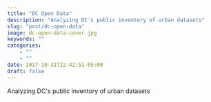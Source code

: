 ```yaml
---
title: "DC Open Data"
description: "Analyzing DC's public inventory of urban datasets"
slug: "post/dc-open-data"
image: dc-open-data-cover.jpg
keywords: ""
categories: 
    - ""
    - ""
date: 2017-10-31T22:42:51-05:00
draft: false
---
```


Analyzing DC's public inventory of urban datasets
